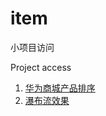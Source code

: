 

# item
小项目访问

Project access

1. [华为商城产品排序]( http://www.montyyuan.com/item/华为商城产品排序/index.html)
2. [瀑布流效果]( http://www.montyyuan.com/item/瀑布流/index.html)
